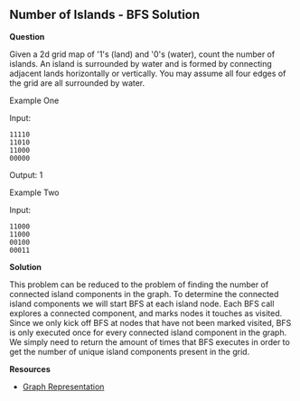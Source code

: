 <h2>Number of Islands - BFS Solution</h2>

**Question**

Given a 2d grid map of '1's (land) and '0's (water), count the number of
islands. An island is surrounded by water and is formed by connecting
adjacent lands horizontally or vertically. You may assume all four edges of
the grid are all surrounded by water.

Example One
 
Input:

    11110 
    11010 
    11000
    00000
 
 Output: 1
 
Example Two 

Input: 
 
    11000 
    11000 
    00100
    00011

**Solution**

This problem can be reduced to the problem of finding the number of connected island components in the graph.
To determine the connected island components we will start BFS at each island node. Each BFS call explores a connected
component, and marks nodes it touches as visited. Since we only kick off BFS at nodes that have not been marked visited, BFS is only executed once for every connected island component in the graph. We simply need to return the 
amount of times that BFS executes in order to get the number of unique island components present in the grid.

**Resources**

- [Graph Representation](https://www.geeksforgeeks.org/graph-and-its-representations/)